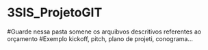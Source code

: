 # 3SIS_ProjetoGIT
#Guarde nessa pasta somene os arquibvos descritivos referentes ao orçamento
#Exemplo kickoff, pitch, plano de projeti, conograma... 